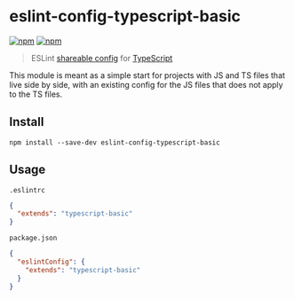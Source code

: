 # eslint-config-typescript-basic

[![npm](https://img.shields.io/npm/v/eslint-config-typescript-basic.svg)](https://www.npmjs.com/package/eslint-config-typescript-basic)
[![npm](https://img.shields.io/npm/dm/eslint-config-typescript-basic.svg)](https://www.npmjs.com/package/eslint-config-typescript-basic)

> ESLint [shareable config](http://eslint.org/docs/developer-guide/shareable-configs.html) for [TypeScript](http://www.typescriptlang.org/)

This module is meant as a simple start for projects with JS and TS files that live side by side, with an existing config for the JS files that does not apply to the TS files.

## Install

```
npm install --save-dev eslint-config-typescript-basic
```

## Usage

`.eslintrc`

```json
{
  "extends": "typescript-basic"
}
```

`package.json`

```json
{
  "eslintConfig": {
    "extends": "typescript-basic"
  }
}
```
